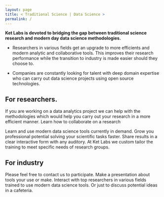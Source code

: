 ```yaml
---
layout: page
title: < Traditional Science | Data Science >
permalink: /
---    
```


__Ket Labs is devoted to bridging the gap between traditional science research and modern day data science methodologies.__ 


 * Researchers in various fields get an upgrade to more efficients and modern analytic and collaborative tools. This improves their research performance while the transition to industry is made easier should they choose to.   

 * Companies are constantly looking for talent with deep domain expertise who can carry out data science projects using open source technologies.    
 

## For researchers. 

If you are working on a data analytics project we can help with the methodologies which would help you carry out your research in a more efficient manner. Learn how to collaborate on a research 

Learn and use modern data science tools currently in demand. Grow you professional potential solving your scientific tasks faster. Share results in a clear interactive form with any auditory. At Ket Labs we custom tailor the training to meet specific needs of research groups.
   
## For industry

Please feel free to contact us to participate. Make a presentation about tools your use or make. Interact with top researchers in various fields trained to use modern data science tools. Or just to discuss potential ideas in a cafeteria.
